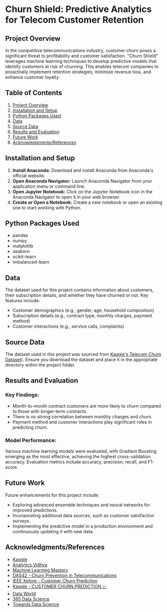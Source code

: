 # Churn Shield: Predictive Analytics for Telecom Customer Retention

## Project Overview

In the competitive telecommunications industry, customer churn poses a significant threat to profitability and customer satisfaction. "Churn Shield" leverages machine learning techniques to develop predictive models that identify customers at risk of churning. This enables telecom companies to proactively implement retention strategies, minimize revenue loss, and enhance customer loyalty.

## Table of Contents

1. [Project Overview](#project-overview)
2. [Installation and Setup](#installation-and-setup)
3. [Python Packages Used](#python-packages-used)
4. [Data](#data)
5. [Source Data](#source-data)
6. [Results and Evaluation](#results-and-evaluation)
7. [Future Work](#future-work)
8. [Acknowledgments/References](#acknowledgmentsreferences)

## Installation and Setup

1. **Install Anaconda:** Download and install Anaconda from Anaconda's official website.
2. **Open Anaconda Navigator:** Launch Anaconda Navigator from your application menu or command line.
3. **Open Jupyter Notebook:** Click on the Jupyter Notebook icon in the Anaconda Navigator to open it in your web browser.
4. **Create or Open a Notebook:** Create a new notebook or open an existing one to start working with Python.
   
## Python Packages Used

- pandas
- numpy
- matplotlib
- seaborn
- scikit-learn
- imbalanced-learn

## Data

The dataset used for this project contains information about customers, their subscription details, and whether they have churned or not. Key features include:
- Customer demographics (e.g., gender, age, household composition)
- Subscription details (e.g., contract type, monthly charges, payment method)
- Customer interactions (e.g., service calls, complaints)

## Source Data

The dataset used in this project was sourced from [Kaggle's Telecom Churn Dataset](https://www.kaggle.com/datasets/shilongzhuang/telecom-customer-churn-by-maven-analytics)). Ensure you download the dataset and place it in the appropriate directory within the project folder.

## Results and Evaluation

### Key Findings:
- Month-to-month contract customers are more likely to churn compared to those with longer-term contracts.
- There is no strong correlation between monthly charges and churn.
- Payment method and customer interactions play significant roles in predicting churn.

### Model Performance:
Various machine learning models were evaluated, with Gradient Boosting emerging as the most effective, achieving the highest cross-validation accuracy. Evaluation metrics include accuracy, precision, recall, and F1-score.

## Future Work

Future enhancements for this project include:
- Exploring advanced ensemble techniques and neural networks for improved predictions.
- Incorporating additional data sources, such as customer satisfaction surveys.
- Implementing the predictive model in a production environment and continuously updating it with new data.

## Acknowledgments/References

- [Kaggle](https://www.kaggle.com)
- [Analytics Vidhya](https://www.analyticsvidhya.com/)
- [Machine Learning Mastery](https://machinelearningmastery.com/)
- [DAS42 - Churn Prevention in Telecommunications](https://das42.com/thought-leadership/churn-prevention-in-telecommunications/)
- [IEEE Xplore - Customer Churn Prediction](https://ieeexplore.ieee.org/abstract/document/8014605)
- [Kaggle - CUSTOMER CHURN PREDICTION 📈](https://www.kaggle.com)
- [Data World](https://www.dataworld.com/)
- [365 Data Science](https://365datascience.com/)
- [Towards Data Science](https://towardsdatascience.com)

  


